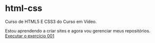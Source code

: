 # html-css
 Curso de HTML5 E CSS3 do Curso em Vídeo.

 Estou aprendendo a criar sites e agora vou gerenciar meus repositórios.
<a href="https://gabrieldacostarodrigues.github.io/html-css/">Executar o exercício 001</a>
